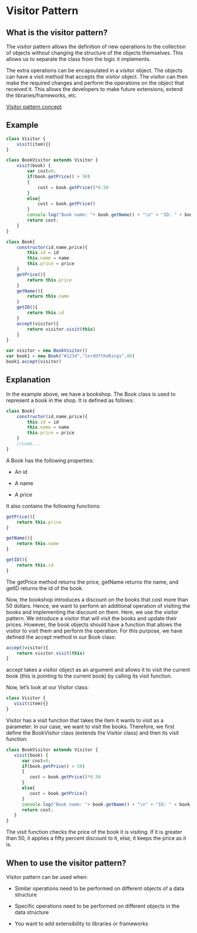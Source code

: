 # Visitor Pattern
## What is the visitor pattern?
The visitor pattern allows the definition of new operations to the collection of objects without changing the structure of the objects themselves. This allows us to separate the class from the logic it implements.

The extra operations can be encapsulated in a visitor object. The objects can have a visit method that accepts the visitor object. The visitor can then make the required changes and perform the operations on the object that received it. This allows the developers to make future extensions, extend the libraries/frameworks, etc.

[Visitor pattern concept](./concept.jpg)

## Example
```javascript
class Visitor {
    visit(item){}
}

class BookVisitor extends Visitor {
    visit(book) {
        var cost=0; 
        if(book.getPrice() > 50) 
        { 
            cost = book.getPrice()*0.50 
        } 
        else{
            cost = book.getPrice()
        }     
        console.log("Book name: "+ book.getName() + "\n" + "ID: " + book.getID() + "\n" + "cost: "+ cost); 
        return cost; 
    }
}

class Book{
    constructor(id,name,price){
        this.id = id
        this.name = name
        this.price = price
    }
    getPrice(){
        return this.price
    }
    getName(){
        return this.name
    }
    getID(){
        return this.id
    }
    accept(visitor){
        return visitor.visit(this)
    }
}

var visitor = new BookVisitor()
var book1 = new Book("#1234","lordOftheRings",80)
book1.accept(visitor)
```
## Explanation
In the example above, we have a bookshop. The Book class is used to represent a book in the shop. It is defined as follows:
```javascript
class Book{
    constructor(id,name,price){
        this.id = id
        this.name = name
        this.price = price
    }
    //code...
}
```
A Book has the following properties:

- An id

- A name

- A price

It also contains the following functions:
```javascript
getPrice(){
    return this.price
}

getName(){
    return this.name
}

getID(){
    return this.id
}
```
The getPrice method returns the price, getName returns the name, and getID returns the id of the book.

Now, the bookshop introduces a discount on the books that cost more than 50 dollars. Hence, we want to perform an additional operation of visiting the books and implementing the discount on them. Here, we use the visitor pattern. We introduce a visitor that will visit the books and update their prices. However, the book objects should have a function that allows the visitor to visit them and perform the operation. For this purpose, we have defined the accept method in our Book class:
```javascript
accept(visitor){
    return visitor.visit(this)
}
```
accept takes a visitor object as an argument and allows it to visit the current book (this is pointing to the current book) by calling its visit function.

Now, let’s look at our Visitor class:
```javascript
class Visitor {
   visit(item){}
}
```
Visitor has a visit function that takes the item it wants to visit as a parameter. In our case, we want to visit the books. Therefore, we first define the BookVisitor class (extends the Visitor class) and then its visit function:
```javascript
class BookVisitor extends Visitor {
   visit(book) {
      var cost=0; 
      if(book.getPrice() > 50) 
      { 
         cost = book.getPrice()*0.50 
      } 
      else{
         cost = book.getPrice()
      }     
      console.log("Book name: "+ book.getName() + "\n" + "ID: " + book.getID() + "\n" + "cost: "+ cost); 
      return cost; 
   }
}
```
The visit function checks the price of the book it is visiting. If it is greater than 50, it applies a fifty percent discount to it, else, it keeps the price as it is.

## When to use the visitor pattern?
Visitor pattern can be used when:

- Similar operations need to be performed on different objects of a data structure

- Specific operations need to be performed on different objects in the data structure

- You want to add extensibility to libraries or frameworks
